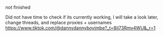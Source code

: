 not finished

Did not have time to check if its currently working, I will take a look later, change threads, and replace proxies + usernames
https://www.tiktok.com/@dannydannyboyimbe?_t=8iI73Rmv4WU&_r=1